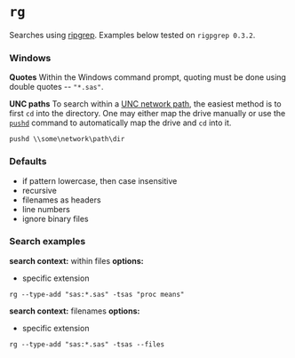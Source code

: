# `rg`

Searches using [ripgrep](https://github.com/BurntSushi/ripgrep).  Examples below tested on `rigpgrep 0.3.2`.

### Windows
**Quotes**
Within the Windows command prompt, quoting must be done using double quotes -- `"*.sas"`.

**UNC paths**
To search within a [UNC network path](https://en.wikipedia.org/wiki/Path_(computing)#MS-DOS.2FMicrosoft_Windows_style), the easiest method is to first `cd` into the directory.  One may either map the drive manually or use the [`pushd`](http://superuser.com/a/399885) command to automatically map the drive and `cd` into it.

```
pushd \\some\network\path\dir
```

### Defaults
* if pattern lowercase, then case insensitive
* recursive
* filenames as headers
* line numbers
* ignore binary files

### Search examples

**search context:** within files
**options:**

* specific extension

```
rg --type-add "sas:*.sas" -tsas "proc means"
```

**search context:** filenames
**options:**

* specific extension

```
rg --type-add "sas:*.sas" -tsas --files
```
